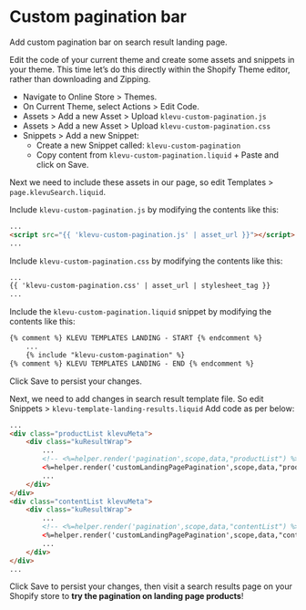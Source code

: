 # Custom pagination bar

Add custom pagination bar on search result landing page.

Edit the code of your current theme and create some assets and snippets in your theme.
This time let’s do this directly within the Shopify Theme editor, rather than downloading and Zipping.

- Navigate to Online Store > Themes.
- On Current Theme, select Actions > Edit Code.
- Assets > Add a new Asset > Upload `klevu-custom-pagination.js`
- Assets > Add a new Asset > Upload `klevu-custom-pagination.css`
- Snippets > Add a new Snippet:
    - Create a new Snippet called: `klevu-custom-pagination`
    - Copy content from `klevu-custom-pagination.liquid` + Paste and click on Save.

Next we need to include these assets in our page,
so edit Templates > `page.klevuSearch.liquid`.

Include `klevu-custom-pagination.js` by modifying the contents like this:

```html
...
<script src="{{ 'klevu-custom-pagination.js' | asset_url }}"></script>
...
```

Include `klevu-custom-pagination.css` by modifying the contents like this:

```html
...
{{ 'klevu-custom-pagination.css' | asset_url | stylesheet_tag }}
...
```

Include the `klevu-custom-pagination.liquid` snippet by modifying the contents like this:

```html
{% comment %} KLEVU TEMPLATES LANDING - START {% endcomment %}
    ...
    {% include "klevu-custom-pagination" %}
{% comment %} KLEVU TEMPLATES LANDING - END {% endcomment %}
```

Click Save to persist your changes.

Next, we need to add changes in search result template file.
So edit Snippets > `klevu-template-landing-results.liquid`
Add code as per below:

```html
...
<div class="productList klevuMeta">
    <div class="kuResultWrap">
        ...
        <!-- <%=helper.render('pagination',scope,data,"productList") %> -->
        <%=helper.render('customLandingPagePagination',scope,data,"productList") %>
        ...
    </div>
</div>
<div class="contentList klevuMeta">
    <div class="kuResultWrap">
        ...
        <!-- <%=helper.render('pagination',scope,data,"contentList") %> -->
        <%=helper.render('customLandingPagePagination',scope,data,"contentList") %>
        ...
    </div>
</div>
...
```

Click Save to persist your changes,
then visit a search results page on your Shopify store to **try the pagination on landing page products**!